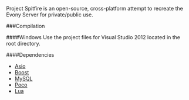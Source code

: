 Project Spitfire is an open-source, cross-platform attempt to recreate the Evony Server for private/public use.

###Compilation

####Windows
Use the project files for Visual Studio 2012 located in the root directory.

####Dependencies
- [Asio](http://think-async.com/)
- [Boost](http://www.boost.org/)
- [MySQL](http://www.mysql.com/)
- [Poco](http://pocoproject.org/)
- [Lua](http://www.lua.org)
